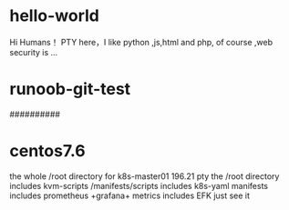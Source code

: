 # hello-world
Hi Humans！
PTY here，I like python ,js,html and php,
of course ,web security is ...
# runoob-git-test



##########
# centos7.6
the whole /root  directory for k8s-master01
196.21 pty 
the /root directory 
includes  kvm-scripts  /manifests/scripts
includes  k8s-yaml  manifests
includes prometheus +grafana+ metrics
includes EFK 
just see it 

